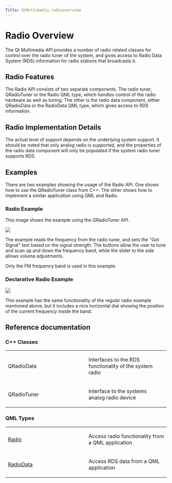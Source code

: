 ```yaml
---
Title: QtMultimedia.radiooverview
---
```

        
Radio Overview
==============

<span class="subtitle"></span>
<span id="details"></span>
The Qt Multimedia API provides a number of radio related classes for control over the radio tuner of the system, and gives access to Radio Data System (RDS) information for radio stations that broadcasts it.

<span id="radio-features"></span>
Radio Features
--------------

The Radio API consists of two separate components. The radio tuner, QRadioTuner or the Radio QML type, which handles control of the radio hardware as well as tuning. The other is the radio data component, either QRadioData or the RadioData QML type, which gives access to RDS information.

<span id="radio-implementation-details"></span>
Radio Implementation Details
----------------------------

The actual level of support depends on the underlying system support. It should be noted that only analog radio is supported, and the properties of the radio data component will only be populated if the system radio tuner supports RDS.

<span id="examples"></span>
Examples
--------

There are two examples showing the usage of the Radio API. One shows how to use the QRadioTuner class from C++. The other shows how to implement a similar application using QML and Radio.

<span id="radio-example"></span>
### Radio Example

This image shows the example using the QRadioTuner API.

![](https://developer.ubuntu.com/static/devportal_uploaded/4e9a0495-d328-4ead-b7ff-91f8cd67fa7d-api/apps/qml/sdk-15.04/radiooverview/images/radio-example.png)

The example reads the frequency from the radio tuner, and sets the "Got Signal" text based on the signal strength. The buttons allow the user to tune and scan up and down the frequency band, while the slider to the side allows volume adjustments.

Only the FM frequency band is used in this example.

<span id="declarative-radio-example"></span>
### Declarative Radio Example

![](https://developer.ubuntu.com/static/devportal_uploaded/9c832d74-1bb5-426f-8b43-47f3f0a27a8b-api/apps/qml/sdk-15.04/radiooverview/images/declarative-radio-example.png)

This example has the same functionality of the regular radio example mentioned above, but it includes a nice horizontal dial showing the position of the current frequency inside the band.

<span id="reference-documentation"></span>
Reference documentation
-----------------------

<span id="c-classes"></span>
### C++ Classes

<table>
<colgroup>
<col width="50%" />
<col width="50%" />
</colgroup>
<tbody>
<tr class="odd">
<td><p>QRadioData</p></td>
<td><p>Interfaces to the RDS functionality of the system radio</p></td>
</tr>
<tr class="even">
<td><p>QRadioTuner</p></td>
<td><p>Interface to the systems analog radio device</p></td>
</tr>
</tbody>
</table>

<span id="qml-types"></span>
### QML Types

<table>
<colgroup>
<col width="50%" />
<col width="50%" />
</colgroup>
<tbody>
<tr class="odd">
<td><p><a href="QtMultimedia.Radio.md">Radio</a></p></td>
<td><p>Access radio functionality from a QML application</p></td>
</tr>
<tr class="even">
<td><p><a href="QtMultimedia.RadioData.md">RadioData</a></p></td>
<td><p>Access RDS data from a QML application</p></td>
</tr>
</tbody>
</table>

